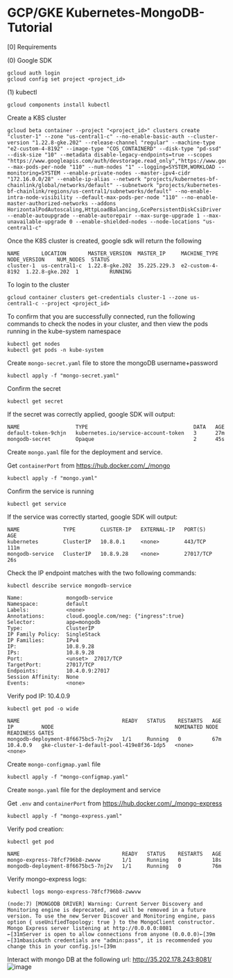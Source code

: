 # GCP/GKE Kubernetes-MongoDB-Tutorial

[0] Requirements

(0) Google SDK
```
gcloud auth login
gcloud config set project <project_id>
```

(1) kubectl
```
gcloud components install kubectl
```

Create a K8S cluster 
```
gcloud beta container --project "<project_id>" clusters create "cluster-1" --zone "us-central1-c" --no-enable-basic-auth --cluster-version "1.22.8-gke.202" --release-channel "regular" --machine-type "e2-custom-4-8192" --image-type "COS_CONTAINERD" --disk-type "pd-ssd" --disk-size "10" --metadata disable-legacy-endpoints=true --scopes "https://www.googleapis.com/auth/devstorage.read_only","https://www.googleapis.com/auth/logging.write","https://www.googleapis.com/auth/monitoring","https://www.googleapis.com/auth/servicecontrol","https://www.googleapis.com/auth/service.management.readonly","https://www.googleapis.com/auth/trace.append" --max-pods-per-node "110" --num-nodes "1" --logging=SYSTEM,WORKLOAD --monitoring=SYSTEM --enable-private-nodes --master-ipv4-cidr "172.16.0.0/28" --enable-ip-alias --network "projects/kubernetes-bf-chainlink/global/networks/default" --subnetwork "projects/kubernetes-bf-chainlink/regions/us-central1/subnetworks/default" --no-enable-intra-node-visibility --default-max-pods-per-node "110" --no-enable-master-authorized-networks --addons HorizontalPodAutoscaling,HttpLoadBalancing,GcePersistentDiskCsiDriver --enable-autoupgrade --enable-autorepair --max-surge-upgrade 1 --max-unavailable-upgrade 0 --enable-shielded-nodes --node-locations "us-central1-c"
```
Once the K8S cluster is created, google sdk will return the following
```
NAME       LOCATION       MASTER_VERSION  MASTER_IP     MACHINE_TYPE      NODE_VERSION    NUM_NODES  STATUS
cluster-1  us-central1-c  1.22.8-gke.202  35.225.229.3  e2-custom-4-8192  1.22.8-gke.202  1          RUNNING
```

To login to the cluster
```
gcloud container clusters get-credentials cluster-1 --zone us-central1-c --project <project_id>
```
To confirm that you are successfully connected, run the following commands to check the nodes in your cluster, and then view the pods running in the kube-system namespace
```
kubectl get nodes
kubectl get pods -n kube-system
```

Create `mongo-secret.yaml` file to store the mongoDB username+password

```
kubectl apply -f "mongo-secret.yaml"
```
Confirm the secret
```
kubectl get secret
```
If the secret was correctly applied, google SDK will output:
```
NAME                  TYPE                                  DATA   AGE
default-token-9chjn   kubernetes.io/service-account-token   3      27m
mongodb-secret        Opaque                                2      45s
```

Create `mongo.yaml` file for the deployment and service.

Get `containerPort` from https://hub.docker.com/_/mongo

```
kubectl apply -f "mongo.yaml"
```
Confirm the service is running
```
kubectl get service
```
If the service was correctly started, google SDK will output:
```
NAME              TYPE        CLUSTER-IP   EXTERNAL-IP   PORT(S)     AGE
kubernetes        ClusterIP   10.8.0.1     <none>        443/TCP     111m
mongodb-service   ClusterIP   10.8.9.28    <none>        27017/TCP   26s
```

Check the IP endpoint matches with the two following commands:
```
kubectl describe service mongodb-service
```
```
Name:              mongodb-service
Namespace:         default
Labels:            <none>
Annotations:       cloud.google.com/neg: {"ingress":true}
Selector:          app=mongodb
Type:              ClusterIP
IP Family Policy:  SingleStack
IP Families:       IPv4
IP:                10.8.9.28
IPs:               10.8.9.28
Port:              <unset>  27017/TCP
TargetPort:        27017/TCP
Endpoints:         10.4.0.9:27017
Session Affinity:  None
Events:            <none>
```

Verify pod IP: 10.4.0.9
```
kubectl get pod -o wide
```
```
NAME                                 READY   STATUS    RESTARTS   AGE   IP         NODE                                       NOMINATED NODE   READINESS GATES
mongodb-deployment-8f6675bc5-7nj2v   1/1     Running   0          67m   10.4.0.9   gke-cluster-1-default-pool-419e8f36-1dp5   <none>           <none>
```

Create `mongo-configmap.yaml` file 
```
kubectl apply -f "mongo-configmap.yaml"
```

Create `mongo.yaml` file for the deployment and service

Get `.env` and `containerPort` from https://hub.docker.com/_/mongo-express

```
kubectl apply -f "mongo-express.yaml"
```
Verify pod creation:
```
kubectl get pod
```
```
NAME                                 READY   STATUS    RESTARTS   AGE
mongo-express-78fcf796b8-zwwvw       1/1     Running   0          18s
mongodb-deployment-8f6675bc5-7nj2v   1/1     Running   0          76m
```
Verify mongo-express logs:
```
kubectl logs mongo-express-78fcf796b8-zwwvw
```
```
(node:7) [MONGODB DRIVER] Warning: Current Server Discovery and Monitoring engine is deprecated, and will be removed in a future version. To use the new Server Discover and Monitoring engine, pass option { useUnifiedTopology: true } to the MongoClient constructor.
Mongo Express server listening at http://0.0.0.0:8081
←[31mServer is open to allow connections from anyone (0.0.0.0)←[39m
←[31mbasicAuth credentials are "admin:pass", it is recommended you change this in your config.js!←[39m
```
Interact with mongo DB at the following url: http://35.202.178.243:8081/
![image](https://user-images.githubusercontent.com/99776898/175771188-d09eca1d-2566-4c0e-9901-8bddb7285fbc.png)

